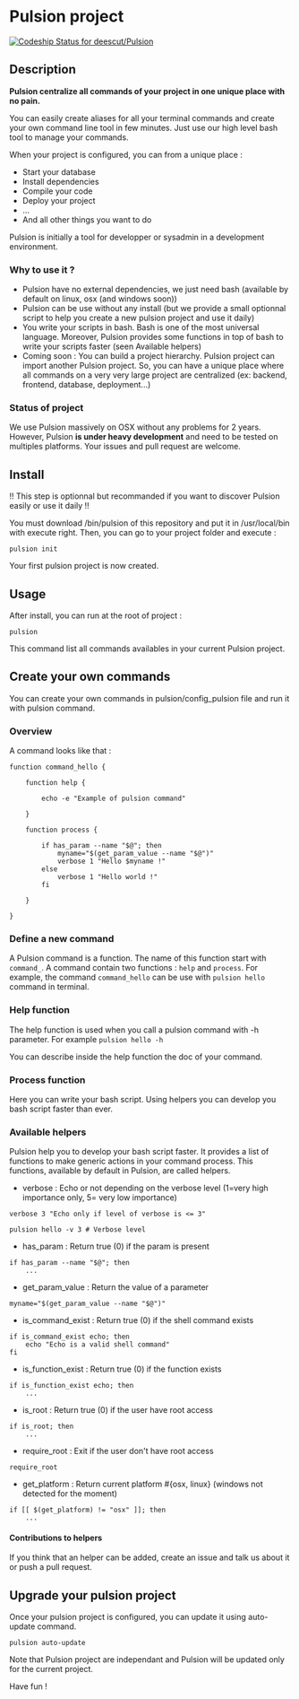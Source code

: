 # Pulsion project

[ ![Codeship Status for deescut/Pulsion](https://codeship.com/projects/45add3d0-507b-0133-46c0-5abe51be460d/status?branch=master)](https://codeship.com/projects/107676)

## Description

**Pulsion centralize all commands of your project in one unique place with no pain.**

You can easily create aliases for all your terminal commands and create your own command line tool in few minutes.
Just use our high level bash tool to manage your commands.

When your project is configured, you can from a unique place :

  - Start your database
  - Install dependencies
  - Compile your code
  - Deploy your project
  - ...
  - And all other things you want to do

Pulsion is initially a tool for developper or sysadmin in a development environment.

### Why to use it ?

  - Pulsion have no external dependencies, we just need bash (available by default on linux, osx (and windows soon))
  - Pulsion can be use without any install (but we provide a small optionnal script to help you create a new pulsion project and use it daily)
  - You write your scripts in bash. Bash is one of the most universal language. Moreover, Pulsion provides some functions in top of bash to write your scripts faster (seen Available helpers)
  - Coming soon : You can build a project hierarchy. Pulsion project can import another Pulsion project. So, you can have a unique place where all commands on a very very large project are centralized (ex: backend, frontend, database, deployment...)

### Status of project

We use Pulsion massively on OSX without any problems for 2 years. However, Pulsion **is under heavy development** and need to be tested on multiples platforms. Your issues and pull request are welcome.

## Install

!! This step is optionnal but recommanded if you want to discover Pulsion easily or use it daily !!

You must download /bin/pulsion of this repository and put it in /usr/local/bin with execute right.
Then, you can go to your project folder and execute :

  ```shell
  pulsion init
  ```

Your first pulsion project is now created.

## Usage

After install, you can run at the root of project :

  ```shell
  pulsion
  ```

This command list all commands availables in your current Pulsion project.

## Create your own commands

You can create your own commands in pulsion/config_pulsion file and run it with pulsion command.

### Overview

A command looks like that :

```shell
function command_hello {

	function help {

		echo -e "Example of pulsion command"

	}

	function process {

		if has_param --name "$@"; then
			myname="$(get_param_value --name "$@")"
			verbose 1 "Hello $myname !"
		else
			verbose 1 "Hello world !"
		fi

	}

}
```

### Define a new command

A Pulsion command is a function. The name of this function start with ```command_```.
A command contain two functions : ```help``` and ```process```.
For example, the command ```command_hello``` can be use with ```pulsion hello``` command in terminal.

### Help function

The help function is used when you call a pulsion command with -h parameter.
For example ```pulsion hello -h```

You can describe inside the help function the doc of your command.

### Process function

Here you can write your bash script. Using helpers you can develop you bash script faster than ever.

### Available helpers

Pulsion help you to develop your bash script faster. It provides a list of functions to make generic actions in your command process. This functions, available by default in Pulsion, are called helpers.

  - verbose : Echo or not depending on the verbose level (1=very high importance only, 5= very low importance)

```shell
verbose 3 "Echo only if level of verbose is <= 3"
```

```shell
pulsion hello -v 3 # Verbose level
```

  - has_param : Return true (0) if the param is present

```shell
if has_param --name "$@"; then
	...
```

  - get_param_value : Return the value of a parameter

```shell
myname="$(get_param_value --name "$@")"
```

  - is_command_exist : Return true (0) if the shell command exists

```shell
if is_command_exist echo; then
	echo "Echo is a valid shell command"
fi
```

  - is_function_exist : Return true (0) if the function exists

```shell
if is_function_exist echo; then
	...
```

  - is_root : Return true (0) if the user have root access

```shell
if is_root; then
	...
```

  - require_root : Exit if the user don't have root access

```shell
require_root
```

  - get_platform : Return current platform #{osx, linux} (windows not detected for the moment)

```shell
if [[ $(get_platform) != "osx" ]]; then
	...
```

#### Contributions to helpers

If you think that an helper can be added, create an issue and talk us about it or push a pull request.

## Upgrade your pulsion project

Once your pulsion project is configured, you can update it using auto-update command.

```
pulsion auto-update
```

Note that Pulsion project are independant and Pulsion will be updated only for the current project.

Have fun !  
